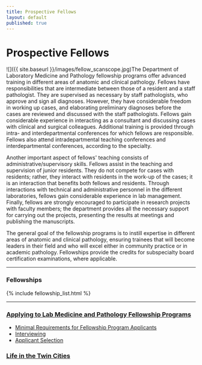 ```yaml
---
title: Prospective Fellows
layout: default
published: true
---
```


#  Prospective Fellows

![]({{ site.baseurl }}/images/fellow_scanscope.jpg)The Department of Laboratory Medicine and Pathology
fellowship programs offer advanced training in different areas of anatomic and
clinical pathology. Fellows have responsibilities that are intermediate
between those of a resident and a staff pathologist. They are supervised as
necessary by staff pathologists, who approve and sign all diagnoses. However,
they have considerable freedom in working up cases, and elaborating
preliminary diagnoses before the cases are reviewed and discussed with the
staff pathologists. Fellows gain considerable experience in interacting as a
consultant and discussing cases with clinical and surgical colleagues.
Additional training is provided through intra- and interdepartmental
conferences for which fellows are responsible. Fellows also attend
intradepartmental teaching conferences and interdepartmental conferences,
according to the specialty.

Another important aspect of fellows' teaching consists of
administrative/supervisory skills. Fellows assist in the teaching and
supervision of junior residents. They do not compete for cases with residents;
rather, they interact with residents in the work-up of the cases; it is an
interaction that benefits both fellows and residents. Through interactions
with technical and administrative personnel in the different laboratories,
fellows gain considerable experience in lab management. Finally, fellows are
strongly encouraged to participate in research projects with faculty members;
the department provides all the necessary support for carrying out the
projects, presenting the results at meetings and publishing the manuscripts.

The general goal of the fellowship programs is to instill expertise in
different areas of anatomic and clinical pathology, ensuring trainees that
will become leaders in their field and who will excel either in community
practice or in academic pathology. Fellowships provide the credits for
subspecialty board certification examinations, where applicable.

* * *

### Fellowships

  {% include fellowship_list.html %}

* * *

### [Applying to Lab Medicine and Pathology Fellowship Programs](applying/)

  * [Minimal Requirements for Fellowship Program Applicants](applying/requirements/)
  * [Interviewing](applying/interviewing/)
  * [Applicant Selection](applying/applicant_selection/)

### [Life in the Twin Cities](http://umn.edu/wishyouwerehere/)
